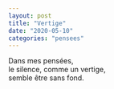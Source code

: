 ```yaml
---
layout: post
title: "Vertige"
date: "2020-05-10"
categories: "pensees"
---
```


Dans mes pensées,  
le silence, comme un vertige,  
semble être sans fond.  
